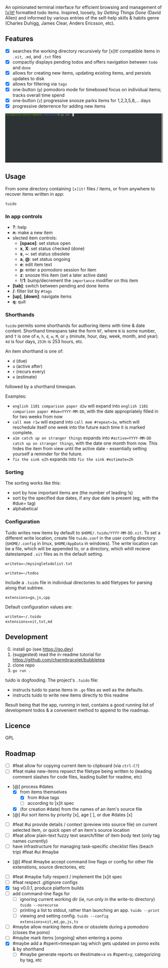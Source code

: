 An opinionated terminal interface for efficient browsing and management of [[x]it!](https://github.com/jotaen/xit) formatted todo items. Inspired, loosely, by _Getting Things Done_ (David Allen) and informed by various entries of the self-help skills & habits genre (Charles Duhigg, James Clear, Anders Ericsson, etc).

## Features

- [x] searches the working directory recursively for [x]it! compatible items in `.xit`, `.md`, and `.txt` files
- [x] compactly displays pending todos and offers navigation between `todo` and `done`
- [x] allows for creating new items, updating existing items, and persists updates to disk
- [x] allows for filtering via `tags`
- [x] one-button (`p`) pomodoro mode for timeboxed focus on individual items; tracks overall time spend
- [x] one-button (`z`) progressive snooze parks items for 1,2,3,5,8,... days
- [x] progressive deterrence for adding new items

![tuidi preview](./preview.gif)

## Usage

From some directory containing `[x]it!` files / items, or from anywhere to recover items written in app:

```
tuido
```

### In app controls

- **?**: help
- **n**: make a new item
- slected item controls:
  - **[space]**: set status open
  - **x**, **X**: set status checked (done)
  - **s**, **~**: set status obsolete
  - **a**, **@**: set status ongoing
  - **e**: edit item text
  - **p**: enter a pomodoro session for item
  - **z**: snooze this item (set a later active date)
  - **!**/**1**: bump/decrement the `importance` modifier on this item
- **[tab]**: switch between pending and done items
- **/**: filter list by `#tags`
- **[up]**, **[down]**: navigate items
- **q**: quit

### Shorthands

`tuido` permits some shorthands for authoring items with time & date content. Shorthand timespans take the form `NT`, where `N` is some number, and `T` is one of `m`, `h`, `d`, `w`, `M`, or `y` (minute, hour, day, week, month, and year). `4d` is four days, `253h` is 253 hours, etc.

An item shorthand is one of:

- `d` (due)
- `a` (active after)
- `r` (recurs every)
- `e` (estimate)

followed by a shorthand timespan.

Examples:

- `english 1101 comparison paper d2w` will expand into `english 1101 comparison paper #due=YYYY-MM-DD`, with the date appropriately filled in for two weeks from now
- `call mom r1w` will expand into `call mom #repeat=1w`, which will reschedule itself one week into the future each time it is marked complete.
- `a1m catch up on stranger things` expands into `#active=YYYY-MM-DD catch up on stranger things`, with the date one month from now. This hides the item from view until the active date - essentially setting yourself a reminder for the future.
- `fix the sink e2h` expands into `fix the sink #estimate=2h`

### Sorting

The sorting works like this:

- sort by how important items are (the number of leading !s)
- sort by the specified due dates, if any due date is present (eg, with the #due= tag)
- alphabetical

### Configuration

Tuido writes new items by default to `$HOME/.tuido/YYYY-MM-DD.xit`. To set a different write location, create file `tuido.conf` in the user config directory (`$HOME/.config` in linux, `$HOME/AppData` in windows). The write location can be a file, which will be appended to, or a directory, which whill recieve datestamped `.xit` files as in the default setting.

```
writeto=~/mysingletodolist.txt
```

```
writeto=~/todos
```

Include a `.tuido` file in individual directories to add filetypes for parsing along that subtree.

```
extensions=go,js,cpp
```

Default configuration values are:

```
writeto=~/.tuido
extensions=xit,txt,md
```

## Development

0. install go (see https://go.dev)
1. (suggested) read the in-readme tutorial for https://github.com/charmbracelet/bubbletea
2. clone repo
3. `go run .`

tuido is dogfooding. The project's `.tuido` file:

- instructs tuido to parse items in `.go` files as well as the defaults.
- instructs tuido to write new items directly to this readme

Result being that the app, running in test, contains a good running list of development todos & a convenient method to append to the roadmap.

## Licence

GPL

## Roadmap

- [ ] #feat allow for copying current item to clipboard (via `ctrl-C?`)
- [ ] #feat make new-items repsect the filetype being written to (leading comment slashes for code files, leading bullet for readme, etc)
- [@] process #dates
  - [x] from items themselves
    - [x] from #due tags
    - [ ] according to [x]it spec
  - [x] (for creation #date) from the names of an item's source file
- [@] #ui sort items by priority [x], age [ ], or due #dates [x]
- [ ] #feat #ui provide details / context (preview into source file) on current selected item, or quick open of an item's source location
- [ ] #feat allow plain-text fuzzy text search/filter of item body text (only tag names currently)
- [ ] have infrastructure for managing task-specific checklist files (beach trip) #feat #ui #maybe
- [@] #feat #maybe accept command line flags or config for other file extenstions, source directories, etc
- [ ] #feat #maybe fully respect / implement the [x]it spec
- [ ] #feat respect .gitignore configs
- [x] tag v0.0.1, produce platform builds
- [ ] add command-line flags for
  - [ ] ignoring current working dir (ie, run only in the write-to directory) `tuido --norecurse`
  - [ ] printing a list to stdout, rather than launching an app. `tuido --print`
  - [ ] viewing and setting config. `tuido --config extensions=xit,md,go,js,ts`
- [ ] #maybe allow marking items done or obsolete during a pomodoro (closes the pomo)
- [ ] #maybe mark items [ongoing] when entering a pomo
- [x] #maybe add a #spent=timespan tag which gets updated on pomo exits & by shorthand
  - [ ] #maybe generate reports on #estimate=x vs #spent=y, categorizing by tag, etc
